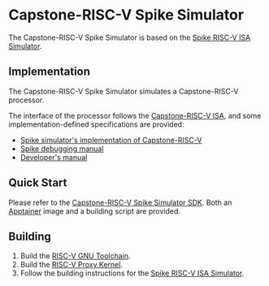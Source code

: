 # Capstone-RISC-V Spike Simulator

The Capstone-RISC-V Spike Simulator is based on the [Spike RISC-V ISA Simulator](https://github.com/riscv-software-src/riscv-isa-sim).

## Implementation

The Capstone-RISC-V Spike Simulator simulates a Capstone-RISC-V processor.

The interface of the processor follows the [Capstone-RISC-V ISA](https://capstone.kisp-lab.org/specs/), and some implementation-defined specifications are provided:

- [Spike simulator's implementation of Capstone-RISC-V]()
- [Spike debugging manual]()
- [Developer's manual]()

## Quick Start

Please refer to the [Capstone-RISC-V Spike Simulator SDK](https://github.com/project-starch/transcapstone-sim).
Both an [Apptainer](https://apptainer.org/) image and a building script are provided.

## Building

1. Build the [RISC-V GNU Toolchain](https://github.com/riscv-collab/riscv-gnu-toolchain/).
2. Build the [RISC-V Proxy Kernel](https://github.com/riscv-software-src/riscv-pk/).
3. Follow the building instructions for the [Spike RISC-V ISA Simulator](https://github.com/riscv-software-src/riscv-isa-sim).
